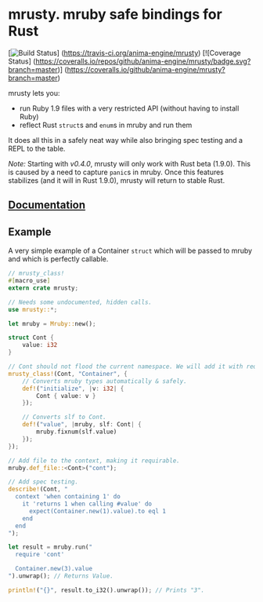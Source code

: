 # mrusty. mruby safe bindings for Rust
[![Build Status](https://travis-ci.org/anima-engine/mrusty.svg?branch=master)]
(https://travis-ci.org/anima-engine/mrusty)
[![Coverage Status]
(https://coveralls.io/repos/github/anima-engine/mrusty/badge.svg?branch=master)]
(https://coveralls.io/github/anima-engine/mrusty?branch=master)

mrusty lets you:

* run Ruby 1.9 files with a very restricted API (without having to install Ruby)
* reflect Rust `struct`s and `enum`s in mruby and run them

It does all this in a safely neat way while also bringing spec testing and a
REPL to the table.

*Note:* Starting with *v0.4.0*, mrusty will only work with Rust beta (1.9.0).
This is caused by a need to capture `panic`s in mruby. Once this features
stabilizes (and it will in Rust 1.9.0), mrusty will return to stable Rust.

## [Documentation](http://anima-engine.github.io/mrusty/)

## Example
A very simple example of a Container `struct` which will be passed to mruby and
which is perfectly callable.
```rust
// mrusty_class!
#[macro_use]
extern crate mrusty;

// Needs some undocumented, hidden calls.
use mrusty::*;

let mruby = Mruby::new();

struct Cont {
    value: i32
}

// Cont should not flood the current namespace. We will add it with require.
mrusty_class!(Cont, "Container", {
    // Converts mruby types automatically & safely.
    def!("initialize", |v: i32| {
        Cont { value: v }
    });

    // Converts slf to Cont.
    def!("value", |mruby, slf: Cont| {
        mruby.fixnum(slf.value)
    });
});

// Add file to the context, making it requirable.
mruby.def_file::<Cont>("cont");

// Add spec testing.
describe!(Cont, "
  context 'when containing 1' do
    it 'returns 1 when calling #value' do
      expect(Container.new(1).value).to eql 1
    end
  end
");

let result = mruby.run("
  require 'cont'

  Container.new(3).value
").unwrap(); // Returns Value.

println!("{}", result.to_i32().unwrap()); // Prints "3".
```
